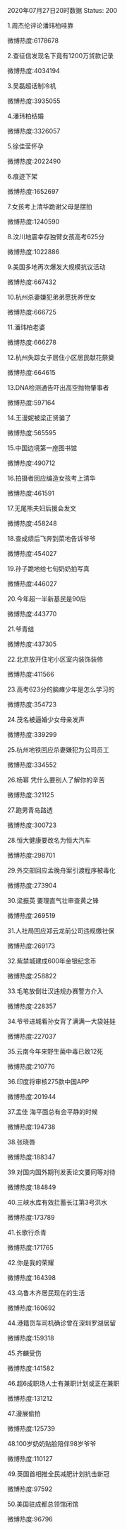 2020年07月27日20时数据
Status: 200

1.周杰伦评论潘玮柏哇靠

微博热度:6178678

2.查征信发现名下竟有1200万贷款记录

微博热度:4034194

3.吴磊超话制冷机

微博热度:3935055

4.潘玮柏结婚

微博热度:3326057

5.徐佳莹怀孕

微博热度:2022490

6.痕迹下架

微博热度:1652697

7.女孩考上清华跪谢父母是摆拍

微博热度:1240590

8.汶川地震幸存独臂女孩高考625分

微博热度:1022886

9.美国多地再次爆发大规模抗议活动

微博热度:667432

10.杭州杀妻嫌犯弟弟愿抚养侄女

微博热度:666725

11.潘玮柏老婆

微博热度:666278

12.杭州失踪女子居住小区居民献花祭奠

微博热度:664615

13.DNA检测通告吓出高空抛物肇事者

微博热度:597164

14.王漫妮被梁正贤骗了

微博热度:565595

15.中国边境第一座图书馆

微博热度:490712

16.拍摄者回应编造女孩考上清华

微博热度:461591

17.无尾熊夫妇后援会发文

微博热度:458248

18.查成绩后飞奔到菜地告诉爷爷

微博热度:454027

19.孙子跪地给七旬奶奶拍写真

微博热度:446027

20.今年超一半新基民是90后

微博热度:443770

21.爷青结

微博热度:437305

22.北京放开住宅小区室内装饰装修

微博热度:411566

23.高考623分的脑瘫少年是怎么学习的

微博热度:354723

24.茂名被逼婚少女母亲发声

微博热度:339299

25.杭州地铁回应杀妻嫌犯为公司员工

微博热度:334552

26.杨幂 凭什么要别人了解你的辛苦

微博热度:321125

27.跑男青岛路透

微博热度:300723

28.恒大健康要改名为恒大汽车

微博热度:298701

29.外交部回应孟晚舟案引渡程序被毒化

微博热度:273904

30.梁振英 要理直气壮审查黄之锋

微博热度:269519

31.人社局回应郑云龙前公司违规缴社保

微博热度:269173

32.紫禁城建成600年金银纪念币

微博热度:258822

33.毛笔放倒壮汉违规办赛警方介入

微博热度:228357

34.爷爷进城看孙女背了满满一大袋娃娃

微博热度:227037

35.云南今年来野生菌中毒已致12死

微博热度:210776

36.印度将审核275款中国APP

微博热度:201944

37.孟佳 海平面总有会平静的时候

微博热度:194738

38.张晓唇

微博热度:188347

39.对国内国外期刊发表论文要同等对待

微博热度:184849

40.三峡水库有效拦蓄长江第3号洪水

微博热度:173789

41.长歌行杀青

微博热度:171765

42.你是我的荣耀

微博热度:164398

43.乌鲁木齐居民现在的生活

微博热度:160692

44.港籍货车司机确诊曾在深圳罗湖居留

微博热度:159318

45.齐麟受伤

微博热度:141582

46.超6成职场人士有兼职计划或正在兼职

微博热度:131212

47.漫展偷拍

微博热度:125739

48.100岁奶奶贴脸陪伴98岁爷爷

微博热度:110127

49.英国首相推全民减肥计划抗击新冠

微博热度:97592

50.美国驻成都总领馆闭馆

微博热度:96796

